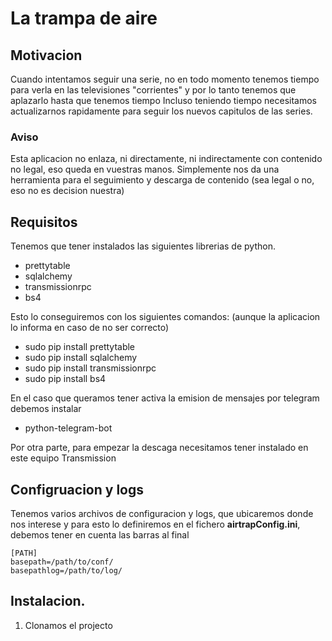 # La trampa de aire

## Motivacion
Cuando intentamos seguir una serie, no en todo momento tenemos tiempo para verla en las televisiones "corrientes" y 
por lo tanto tenemos que aplazarlo hasta que tenemos tiempo
Incluso teniendo tiempo necesitamos actualizarnos rapidamente para seguir los nuevos capitulos de las series.
    
### Aviso
Esta aplicacion no enlaza, ni directamente, ni indirectamente con contenido no legal, eso queda en vuestras manos.
Simplemente nos da una herramienta para el seguimiento y descarga de contenido (sea legal o no, eso no es decision nuestra)
    
## Requisitos
    
Tenemos que tener instalados las siguientes librerias de python.
* prettytable
* sqlalchemy
* transmissionrpc
* bs4
 
Esto lo conseguiremos con los siguientes comandos: (aunque la aplicacion lo informa en caso de no ser correcto)
* sudo pip install prettytable
* sudo pip install sqlalchemy
* sudo pip install transmissionrpc
* sudo pip install bs4
    
En el caso que queramos tener activa la emision de mensajes por telegram debemos instalar
* python-telegram-bot

Por otra parte, para empezar la descaga necesitamos tener instalado en este equipo Transmission

## Configruacion y logs
    
Tenemos varios archivos de configuracion y logs, que ubicaremos donde nos interese y para esto lo definiremos en el fichero **airtrapConfig.ini**, 
debemos tener en cuenta las barras al final

```
[PATH]
basepath=/path/to/conf/
basepathlog=/path/to/log/
```
    
## Instalacion.

1. Clonamos el projecto


 

